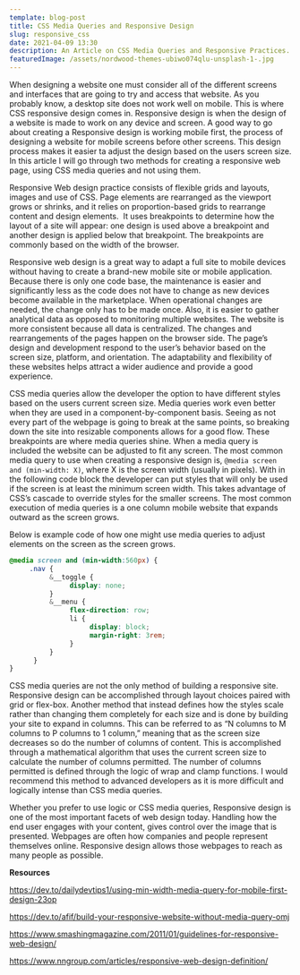 ```yaml
---
template: blog-post
title: CSS Media Queries and Responsive Design
slug: responsive_css
date: 2021-04-09 13:30
description: An Article on CSS Media Queries and Responsive Practices.
featuredImage: /assets/nordwood-themes-ubiwo074qlu-unsplash-1-.jpg
---
```

When designing a website one must consider all of the different screens and interfaces that are going to try and access that website. As you probably know, a desktop site does not work well on mobile. This is where CSS responsive design comes in. Responsive design is when the design of a website is made to work on any device and screen. A good way to go about creating a Responsive design is working mobile first, the process of designing a website for mobile screens before other screens. This design process makes it easier ta adjust the design based on the users screen size. In this article I will go through two methods for creating a responsive web page, using CSS media queries and not using them.

Responsive Web design practice consists of flexible grids and layouts, images and use of CSS. Page elements are rearranged as the viewport grows or shrinks, and it relies on proportion-based grids to rearrange content and design elements.  It uses breakpoints to determine how the layout of a site will appear: one design is used above a breakpoint and another design is applied below that breakpoint. The breakpoints are commonly based on the width of the browser.

Responsive web design is a great way to adapt a full site to mobile devices without having to create a brand-new mobile site or mobile application. Because there is only one code base, the maintenance is easier and significantly less as the code does not have to change as new devices become available in the marketplace. When operational changes are needed, the change only has to be made once. Also, it is easier to gather analytical data as opposed to monitoring multiple websites. The website is more consistent because all data is centralized. The changes and rearrangements of the pages happen on the browser side. The page’s design and development respond to the user’s behavior based on the screen size, platform, and orientation. The adaptability and flexibility of these websites helps attract a wider audience and provide a good experience.

CSS media queries allow the developer the option to have different styles based on the users current screen size. Media queries work even better when they are used in a component-by-component basis. Seeing as not every part of the webpage is going to break at the same points, so breaking down the site into resizable components allows for a good flow. These breakpoints are where media queries shine. When a media query is included the website can be adjusted to fit any screen. The most common media query to use when creating a responsive design is, `@media screen and (min-width: X)`, where X is the screen width (usually in pixels). With in the following code block the developer can put styles that will only be used if the screen is at least the minimum screen width. This takes advantage of CSS’s cascade to override styles for the smaller screens. The most common execution of media queries is a one column mobile website that expands outward as the screen grows.

Below is example code of how one might use media queries to adjust elements on the screen as the screen grows.

```scss
@media screen and (min-width:560px) {
     .nav {
          &__toggle {
               display: none;
          }
          &__menu {
               flex-direction: row;
               li {
                    display: block;
                    margin-right: 3rem;
               }
          }
      }
}
```

CSS media queries are not the only method of building a responsive site. Responsive design can be accomplished through layout choices paired with grid or flex-box. Another method that instead defines how the styles scale rather than changing them completely for each size and is done by building your site to expand in columns. This can be referred to as “N columns to M columns to P columns to 1 column,” meaning that as the screen size decreases so do the number of columns of content. This is accomplished through a mathematical algorithm that uses the current screen size to calculate the number of columns permitted. The number of columns permitted is defined through the logic of wrap and clamp functions. I would recommend this method to advanced developers as it is more difficult and logically intense than CSS media queries.

Whether you prefer to use logic or CSS media queries, Responsive design is one of the most important facets of web design today. Handling how the end user engages with your content, gives control over the image that is presented. Webpages are often how companies and people represent themselves online. Responsive design allows those webpages to reach as many people as possible.

**Resources**

<https://dev.to/dailydevtips1/using-min-width-media-query-for-mobile-first-design-23op>

<https://dev.to/afif/build-your-responsive-website-without-media-query-omj>

<https://www.smashingmagazine.com/2011/01/guidelines-for-responsive-web-design/>

<https://www.nngroup.com/articles/responsive-web-design-definition/>